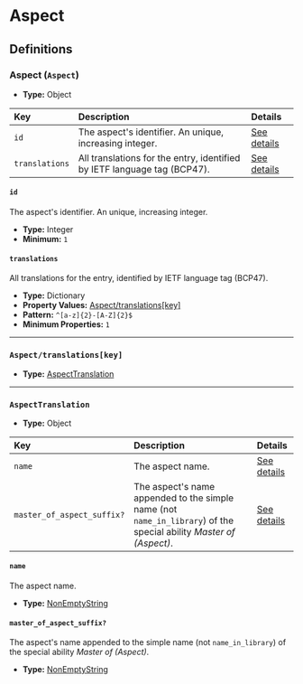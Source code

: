 # Aspect

## Definitions

### <a name="Aspect"></a> Aspect (`Aspect`)

- **Type:** Object

Key | Description | Details
:-- | :-- | :--
`id` | The aspect's identifier. An unique, increasing integer. | <a href="#Aspect/id">See details</a>
`translations` | All translations for the entry, identified by IETF language tag (BCP47). | <a href="#Aspect/translations">See details</a>

#### <a name="Aspect/id"></a> `id`

The aspect's identifier. An unique, increasing integer.

- **Type:** Integer
- **Minimum:** `1`

#### <a name="Aspect/translations"></a> `translations`

All translations for the entry, identified by IETF language tag (BCP47).

- **Type:** Dictionary
- **Property Values:** <a href="#Aspect/translations[key]">Aspect/translations[key]</a>
- **Pattern:** `^[a-z]{2}-[A-Z]{2}$`
- **Minimum Properties:** `1`

---

### <a name="Aspect/translations[key]"></a> `Aspect/translations[key]`

- **Type:** <a href="#AspectTranslation">AspectTranslation</a>

---

### <a name="AspectTranslation"></a> `AspectTranslation`

- **Type:** Object

Key | Description | Details
:-- | :-- | :--
`name` | The aspect name. | <a href="#AspectTranslation/name">See details</a>
`master_of_aspect_suffix?` | The aspect's name appended to the simple name (not `name_in_library`) of the special ability *Master of (Aspect)*. | <a href="#AspectTranslation/master_of_aspect_suffix">See details</a>

#### <a name="AspectTranslation/name"></a> `name`

The aspect name.

- **Type:** <a href="./_NonEmptyString.md#NonEmptyString">NonEmptyString</a>

#### <a name="AspectTranslation/master_of_aspect_suffix"></a> `master_of_aspect_suffix?`

The aspect's name appended to the simple name (not `name_in_library`)
of the special ability *Master of (Aspect)*.

- **Type:** <a href="./_NonEmptyString.md#NonEmptyString">NonEmptyString</a>
